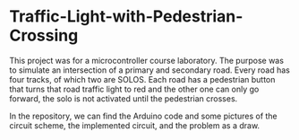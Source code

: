 # Traffic-Light-with-Pedestrian-Crossing
This project was for a microcontroller course laboratory. The purpose was to simulate an intersection of a primary and secondary road. 
Every road has four tracks, of which two are SOLOS. Each road has a pedestrian button that turns that road traffic light to red and the 
other one can only go forward, the solo is not activated until the pedestrian crosses. 

In the repository, we can find the Arduino code and some pictures of the circuit scheme, the implemented circuit, and the problem as a draw.
